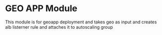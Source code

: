 # GEO APP Module 

This module is for geoapp deployment and takes geo as input and creates alb listerner rule and attaches it to autoscaling group